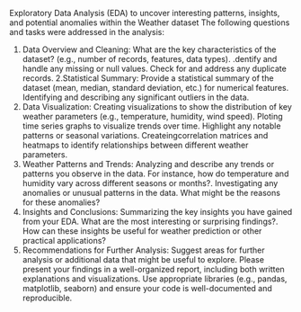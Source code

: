 Exploratory Data Analysis (EDA) to uncover interesting patterns, insights, and potential anomalies within the Weather dataset 
The following questions and tasks were addressed in the analysis:
1. Data Overview and Cleaning:
 What are the key characteristics of the dataset? (e.g., number of records, features, data types).
 .dentify and handle any missing or null values.
 Check for and address any duplicate records.
2.Statistical Summary:
 Provide a statistical summary of the dataset (mean, median, standard deviation, etc.) for numerical features.
 Identifying and describing  any significant outliers in the data.
3. Data Visualization:
 Creating visualizations to show the distribution of key weather parameters (e.g., temperature, humidity, wind speed).
 Ploting time series graphs to visualize trends over time. Highlight any notable patterns or seasonal variations.
 Createingcorrelation matrices and heatmaps to identify relationships between different weather parameters.
4. Weather Patterns and Trends:
  Analyzing and describe any trends or patterns you observe in the data. For instance, how do temperature and humidity vary across different seasons or months?.
  Investigating  any anomalies or unusual patterns in the data. What might be the reasons for these anomalies?
 5. Insights and Conclusions:
  Summarizing the key insights you have gained from your EDA. What are the most interesting or surprising findings?.
  How can these insights be useful for weather prediction or other practical applications?
 6. Recommendations for Further Analysis:
  Suggest areas for further analysis or additional data that might be useful to explore.
  Please present your findings in a well-organized report, including both written explanations and visualizations. Use appropriate libraries (e.g., pandas, matplotlib, seaborn) and 
  ensure your code is well-documented and reproducible.
